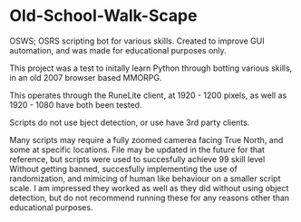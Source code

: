 # Old-School-Walk-Scape
OSWS; OSRS scripting bot for various skills. Created to improve GUI automation, and was made for educational purposes only.


This project was a test to initally learn Python through botting various skills, in an old 2007 browser based MMORPG.

This operates through the RuneLite client, at 1920 - 1200 pixels, as well as 1920 - 1080 have both been tested.

Scripts do not use bject detection, or use have 3rd party clients. 

Many scripts may require a fully zoomed camerea facing True North, and some at specific locations. 
File may be updated in the future for that reference, but scripts were used to succesfully achieve 99 skill level
Without getting banned, succesfully implementing the use of randomization, and mimicing of human like behaviour
on a smaller script scale. I am impressed they worked as well as they did without using object detection, but 
do not recommend running these for any reasons other than educational purposes. 
